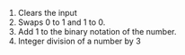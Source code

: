 1. Clears the input
2. Swaps 0 to 1 and 1 to 0.
3. Add 1 to the binary notation of the number.
4. Integer division of a number by 3